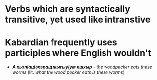  # Verbs which are syntactically transitive, yet used like intranstive


# Kabardian frequently uses participles where English wouldn't

- **_А хьэпӀацӀэхэращ жыгыуӀум ишхыр_** - _the woodpecker eats these worms_ (lit. _what the wood pecker eats is these worms_)

